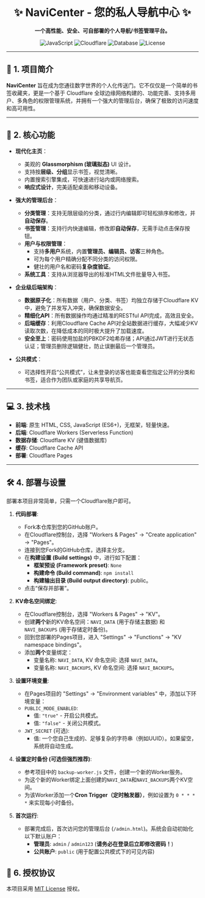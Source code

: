 <div align="center">

# ✨ NaviCenter - 您的私人导航中心 ✨

**一个高性能、安全、可自部署的个人导航/书签管理平台。**

</div>

<p align="center">
  <img alt="JavaScript" src="https://img.shields.io/badge/JavaScript-ES6%2B-F7DF1E?style=for-the-badge&logo=javascript&logoColor=black">
  <img alt="Cloudflare" src="https://img.shields.io/badge/Cloudflare-Pages%20%26%20Workers-F38020?style=for-the-badge&logo=cloudflare&logoColor=white">
  <img alt="Database" src="https://img.shields.io/badge/Database-Cloudflare%20KV-F38020?style=for-the-badge&logo=cloudflare&logoColor=white">
  <img alt="License" src="https://img.shields.io/badge/License-MIT-yellow.svg?style=for-the-badge">
</p>

---

## 🚀 1. 项目简介

**NaviCenter** 旨在成为您通往数字世界的个人化传送门。它不仅仅是一个简单的书签收藏夹，更是一个基于 Cloudflare 全球边缘网络构建的、功能完善、支持多用户、多角色的权限管理系统，并拥有一个强大的管理后台，确保了极致的访问速度和高可用性。

---

## 🌟 2. 核心功能

* **现代化主页**：
    * 美观的 **Glassmorphism (玻璃拟态)** UI 设计。
    * 支持按**层级、分组**显示书签，视觉清晰。
    * 内置搜索引擎集成，可快速进行站内或网络搜索。
    * **响应式设计**，完美适配桌面和移动设备。

* **强大的管理后台**：
    * **分类管理**：支持无限层级的分类，通过行内编辑即可轻松排序和修改，并**自动保存**。
    * **书签管理**：支持行内快速编辑，修改即**自动保存**，无需手动点击保存按钮。
    * **用户与权限管理**：
        * 支持**多用户**系统，内置**管理员、编辑员、访客**三种角色。
        * 可为每个用户精确分配不同分类的访问权限。
        * 健壮的用户名和密码**复杂度验证**。
    * **系统工具**：支持从浏览器导出的标准HTML文件批量导入书签。

* **企业级后端架构**：
    * **数据原子化**：所有数据（用户、分类、书签）均独立存储于Cloudflare KV中，避免了并发写入冲突，确保数据安全。
    * **精细化API**：所有数据操作均通过精准的RESTful API完成，高效且安全。
    * **后端缓存**：利用Cloudflare Cache API对全站数据进行缓存，大幅减少KV读取次数，在降低成本的同时极大提升了加载速度。
    * **安全至上**：密码使用加盐的PBKDF2哈希存储；API通过JWT进行无状态认证；管理员删除逻辑健壮，防止误删最后一个管理员。

* **公共模式**：
    * 可选择性开启“公共模式”，让未登录的访客也能查看您指定公开的分类和书签，适合作为团队或家庭的共享导航页。

---

## 💻 3. 技术栈

* **前端**: 原生 HTML, CSS, JavaScript (ES6+)，无框架，轻量快速。
* **后端**: Cloudflare Workers (Serverless Function)
* **数据存储**: Cloudflare KV (键值数据库)
* **缓存**: Cloudflare Cache API
* **部署**: Cloudflare Pages

---

## 🛠️ 4. 部署与设置

部署本项目非常简单，只需一个Cloudflare账户即可。

1.  **代码部署**:
    * Fork本仓库到您的GitHub账户。
    * 在Cloudflare控制台，选择 "Workers & Pages" -> "Create application" -> "Pages"。
    * 连接到您Fork的GitHub仓库，选择主分支。
    * 在**构建设置 (Build settings)** 中，进行如下配置：
        * **框架预设 (Framework preset)**: `None`
        * **构建命令 (Build command)**: `npm install`
        * **构建输出目录 (Build output directory)**: public。
    * 点击“保存并部署”。

2.  **KV命名空间绑定**:
    * 在Cloudflare控制台，选择 "Workers & Pages" -> "KV"。
    * 创建**两个**新的KV命名空间：`NAVI_DATA` (用于存储主数据) 和 `NAVI_BACKUPS` (用于存储定时备份)。
    * 回到您部署的Pages项目，进入 "Settings" -> "Functions" -> "KV namespace bindings"。
    * 添加**两个**变量绑定：
        * 变量名称: `NAVI_DATA`, KV 命名空间: 选择 `NAVI_DATA`。
        * 变量名称: `NAVI_BACKUPS`, KV 命名空间: 选择 `NAVI_BACKUPS`。

3.  **设置环境变量**:
    * 在Pages项目的 "Settings" -> "Environment variables" 中，添加以下环境变量：
    * `PUBLIC_MODE_ENABLED`:
        * 值: `"true"` - 开启公共模式。
        * 值: `"false"` - 关闭公共模式。
    * `JWT_SECRET` (可选):
        * 值: 一个您自己生成的、足够复杂的字符串（例如UUID）。如果留空，系统将自动生成。

4.  **设置定时备份 (可选但强烈推荐)**:
    * 参考项目中的 `backup-worker.js` 文件，创建一个新的Worker服务。
    * 为这个新的Worker绑定上面创建的`NAVI_DATA`和`NAVI_BACKUPS`两个KV空间。
    * 为该Worker添加一个**Cron Trigger（定时触发器）**，例如设置为 `0 * * * *` 来实现每小时备份。

5.  **首次运行**:
    * 部署完成后，首次访问您的管理后台 (`/admin.html`)。系统会自动初始化以下默认账户：
        * **管理员**: `admin` / `admin123` (**请务必在登录后立即修改密码！**)
        * **公共账户**: `public` (用于配置公共模式下的可见内容)


## 📄 6. 授权协议

本项目采用 [MIT License](https://opensource.org/licenses/MIT) 授权。


